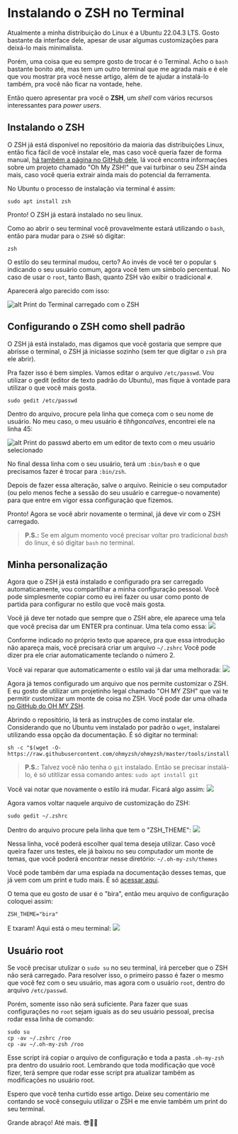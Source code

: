 # Instalando o ZSH no Terminal

Atualmente a minha distribuição do Linux é a Ubuntu 22.04.3 LTS. Gosto bastante da interface dele, apesar de usar algumas customizações para deixá-lo mais minimalista.

Porém, uma coisa que eu sempre gosto de trocar é o Terminal. Acho o `bash` bastante bonito até, mas tem um outro terminal que me agrada mais e é ele que vou mostrar pra você nesse artigo, além de te ajudar a instalá-lo também, pra você não ficar na vontade, hehe.

Então quero apresentar pra você o **ZSH**, um *shell* com vários recursos interessantes para *power users*.

## Instalando o ZSH

O ZSH já está disponível no repositório da maioria das distribuições Linux, então fica fácil de você instalar ele, mas caso você queria fazer de forma manual, [há também a página no GitHub dele](https://github.com/robbyrussell/oh-my-zsh), lá você encontra informações sobre um projeto chamado "Oh My ZSH!" que vai turbinar o seu ZSH ainda mais, caso você queria extrair ainda mais do potencial da ferramenta.

No Ubuntu o processo de instalação via terminal é assim:

```
sudo apt install zsh
```

Pronto! O ZSH já estará instalado no seu linux.

Como ao abrir o seu terminal você provavelmente estará utilizando o `bash`, então para mudar para o `ZSH`é só digitar:

```
zsh
```

O estilo do seu terminal mudou, certo? Ao invés de você ter o popular `$` indicando o seu usuário comum, agora você tem um símbolo percentual. No caso de usar o `root`, tanto Bash, quanto ZSH vão exibir o tradicional `#`.

Aparecerá algo parecido com isso:

![alt Print do Terminal carregado com o ZSH](terminal-zsh-10.png "ZSH carregado no terminal")


## Configurando o ZSH como shell padrão

O ZSH já está instalado, mas digamos que você gostaria que sempre que abrisse o terminal, o ZSH já iniciasse sozinho (sem ter que digitar o `zsh` pra ele abrir). 

Pra fazer isso é bem simples. Vamos editar o arquivo `/etc/passwd`. Vou utilizar o gedit (editor de texto padrão do Ubuntu), mas fique à vontade para utilizar o que você mais gosta.

```
sudo gedit /etc/passwd
```

Dentro do arquivo, procure pela linha que começa com o seu nome de usuário. No meu caso, o meu usuário é *tihhgoncalves*, encontrei ele na linha 45:

![alt Print do passwd aberto em um editor de texto com o meu usuário selecionado](terminal-zsh-15.png "Encontrando seu usuário no passwd")

No final dessa linha com o seu usuário, terá um `:bin/bash` e o que precisamos fazer é trocar para `:bin/zsh`.

Depois de fazer essa alteração, salve o arquivo. Reinicie o seu computador (ou pelo menos feche a sessão do seu usuário e carregue-o novamente) para que entre em vigor essa configuração que fizemos.

Pronto! Agora se você abrir novamente o terminal, já deve vir com o ZSH carregado.

> **P.S.:** Se em algum momento você precisar voltar pro tradicional _bash_ do linux, é só digitar `bash` no terminal.

## Minha personalização

Agora que o ZSH já está instalado e configurado pra ser carregado automaticamente, vou compartilhar a minha configuração pessoal. Você pode simplesmente copiar como eu irei fazer ou usar como ponto de partida para configurar no estilo que você mais gosta.

Você já deve ter notado que sempre que o ZSH abre, ele aparece uma tela que você precisa dar um ENTER pra continuar. Uma tela como essa:
![](terminal-zsh-20.png)

Conforme indicado no próprio texto que aparece, pra que essa introdução não apareça mais, você precisará criar um arquivo `~/.zshrc` Você pode dizer pra ele criar automaticamente teclando o número 2.

Você vai reparar que automaticamente o estilo vai já dar uma melhorada:
![](terminal-zsh-30.png)

Agora já temos configurado um arquivo que nos permite customizar o ZSH. E eu gosto de utilizar um projetinho legal chamado "OH MY ZSH" que vai te permitir customizar um monte de coisa no ZSH. Você pode dar uma olhada  [no GitHub do OH MY ZSH](https://github.com/ohmyzsh/ohmyzsh).

Abrindo o repositório, lá terá as instruções de como instalar ele. Considerando que no Ubuntu vem instalado por padrão o `wget`, instalarei utilizando essa opção da documentação. É só digitar no terminal:

```
sh -c "$(wget -O- https://raw.githubusercontent.com/ohmyzsh/ohmyzsh/master/tools/install.sh)" 
```

> **P.S.:** Talvez você não tenha o `git` instalado. Então se precisar instalá-lo, é só utitlizar essa comando antes: `sudo apt install git`

Você vai notar que novamente o estilo irá mudar. Ficará algo assim:
![](terminal-zsh-40.png)

Agora vamos voltar naquele arquivo de customização do ZSH:

```
sudo gedit ~/.zshrc
```

Dentro do arquivo procure pela linha que tem o "ZSH_THEME":
![](terminal-zsh-50.png)

Nessa linha, você poderá escolher qual tema deseja utilizar. Caso você queira fazer uns testes, ele já baixou no seu computador um monte de temas, que você poderá encontrar nesse diretório: `~/.oh-my-zsh/themes`

Você pode também dar uma espiada na documentação desses temas, que já vem com um print e tudo mais. É só [acessar aqui](https://github.com/ohmyzsh/ohmyzsh/wiki/Themes).

O tema que eu gosto de usar é o "bira", então meu arquivo de configuração coloquei assim: 

```
ZSH_THEME="bira"
```

E txaram! Aqui está o meu terminal:
![](terminal-zsh-60.png)

## Usuário root
Se vocẽ precisar utulizar o `sudo su` no seu terminal, irá perceber que o ZSH não será carregado. Para resolver isso, o primeiro passo é fazer o mesmo que você fez com o seu usuário, mas agora com o usuário `root`, dentro do arquivo `/etc/passwd`. 

Porém, somente isso não será suficiente. Para fazer que suas configurações no `root` sejam iguais as do seu usuário pessoal, precisa rodar essa linha de comando:

```
sudo su
cp -av ~/.zshrc /roo
cp -av ~/.oh-my-zsh /roo
```

Esse script irá copiar o arquivo de configuração e toda a pasta `.oh-my-zsh` pra dentro do usuário root. Lembrando que toda modificação que você fizer, terá sempre que rodar esse script pra atualizar também as modificações no usuário root.

Espero que você tenha curtido esse artigo. Deixe seu comentário me contando se você conseguiu utilizar o ZSH e me envie também um print do seu terminal.


Grande abraço! Até mais. 😎🤙🏼

